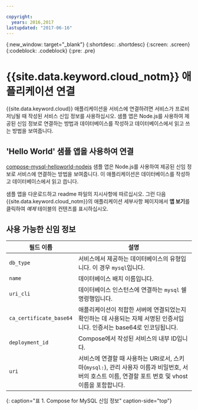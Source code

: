 ```yaml
---

copyright:
  years: 2016,2017
lastupdated: "2017-06-16"
---
```


{:new_window: target="_blank"}
{:shortdesc: .shortdesc}
{:screen: .screen}
{:codeblock: .codeblock}
{:pre: .pre}

# {{site.data.keyword.cloud_notm}} 애플리케이션 연결

{{site.data.keyword.cloud}} 애플리케이션을 서비스에 연결하려면 서비스가 프로비저닝될 때 작성된 서비스 신임 정보를 사용하십시오. 샘플 앱은 Node.js를 사용하여 제공된 신임 정보로 연결하는 방법과 데이터베이스를 작성하고 데이터베이스에서 읽고 쓰는 방법을 보여줍니다.

## 'Hello World' 샘플 앱을 사용하여 연결

[compose-mysql-helloworld-nodejs](https://github.com/IBM-Bluemix/compose-mysql-helloworld-nodejs) 샘플 앱은 Node.js를 사용하여 제공된 신임 정보로 서비스에 연결하는 방법을 보여줍니다. 이 애플리케이션은 데이터베이스를 작성하고 데이터베이스에서 읽고 씁니다.

샘플 앱을 다운로드하고 readme 파일의 지시사항에 따르십시오. 그런 다음 {{site.data.keyword.cloud_notm}}의 애플리케이션 세부사항 페이지에서 **앱 보기**를 클릭하여 *예제* 테이블의 컨텐츠를 표시하십시오.

## 사용 가능한 신임 정보

필드 이름 |설명
----------|-----------
`db_type`|서비스에서 제공하는 데이터베이스의 유형입니다. 이 경우 `mysql`입니다. 
`name`|데이터베이스 배치 이름입니다. 
`uri_cli`|데이터베이스 인스턴스에 연결하는 `mysql` 쉘 명령행입니다. 
`ca_certificate_base64`|애플리케이션이 적합한 서버에 연결되었는지 확인하는 데 사용되는 자체 서명된 인증서입니다. 인증서는 base64로 인코딩됩니다. 
`deployment_id`|Compose에서 작성된 서비스의 내부 ID입니다. 
`uri`|서비스에 연결할 때 사용하는 URI로서, 스키마(`mysql:`), 관리 사용자 이름과 비밀번호, 서버의 호스트 이름, 연결할 포트 번호 및 vhost 이름을 포함합니다. 
{: caption="표 1. Compose for MySQL 신임 정보" caption-side="top"}

